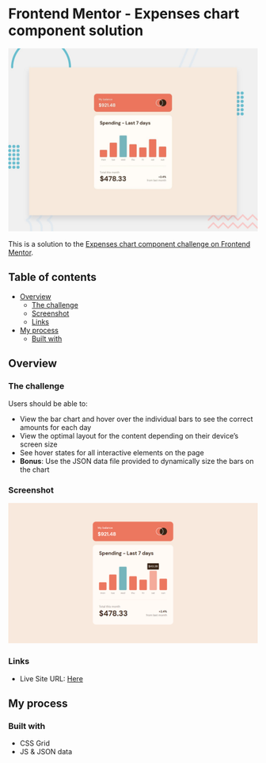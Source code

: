 # Frontend Mentor - Expenses chart component solution

![Design preview for the Expenses chart component coding challenge](./design/desktop-preview.jpg)

This is a solution to the [Expenses chart component challenge on Frontend Mentor](https://www.frontendmentor.io/challenges/expenses-chart-component-e7yJBUdjwt).

## Table of contents

- [Overview](#overview)
  - [The challenge](#the-challenge)
  - [Screenshot](#screenshot)
  - [Links](#links)
- [My process](#my-process)
  - [Built with](#built-with)

## Overview

### The challenge

Users should be able to:

- View the bar chart and hover over the individual bars to see the correct amounts for each day
- View the optimal layout for the content depending on their device’s screen size
- See hover states for all interactive elements on the page
- **Bonus**: Use the JSON data file provided to dynamically size the bars on the chart

### Screenshot

![](./screenshot.png)

### Links

<!-- - Solution URL: [Add solution URL here](https://your-solution-url.com) -->
- Live Site URL: [Here](https://hyunnies95.github.io/expenses-chart-component/)

## My process

### Built with

- CSS Grid
- JS & JSON data
